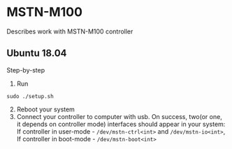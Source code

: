 # MSTN-M100
Describes work with MSTN-M100 controller

## Ubuntu 18.04
Step-by-step
1. Run
```
sudo ./setup.sh
```
2. Reboot your system
3. Connect your controller to computer with usb. On success, two(or one, it depends on controller mode) interfaces
should appear in your system:
If controller in user-mode - `/dev/mstn-ctrl<int>` and `/dev/mstn-io<int>`,
If controller in boot-mode - `/dev/mstn-boot<int>`
